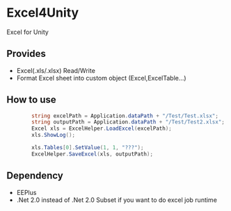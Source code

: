# Excel4Unity
Excel for Unity

## Provides

* Excel(.xls/.xlsx) Read/Write
* Format Excel sheet into custom object (Excel,ExcelTable...)

## How to use
``` c#
        string excelPath = Application.dataPath + "/Test/Test.xlsx";
        string outputPath = Application.dataPath + "/Test/Test2.xlsx";
        Excel xls = ExcelHelper.LoadExcel(excelPath);
        xls.ShowLog();

        xls.Tables[0].SetValue(1, 1, "???");
        ExcelHelper.SaveExcel(xls, outputPath);
```

## Dependency

* EEPlus
* .Net 2.0 instead of .Net 2.0 Subset if you want to do excel job runtime
